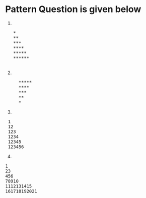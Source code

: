 # Pattern Question is given below 
1.
<pre>
   *
   **
   ***
   ****
   *****
   ******
   </pre>
   
   2.
   
   <pre>
     *****
     **** 
     ***  
     **  
     *  
</pre>

3.

<pre>
 1
 12
 123
 1234
 12345
 123456
</pre>


4.

<pre>
1
23
456
78910
1112131415
161718192021 
</pre>








